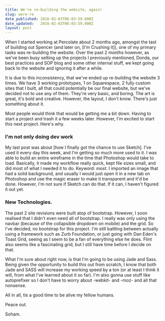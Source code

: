 ```yaml
---
title: We're re-building the website, again!
slug: were-re
date_published: 2016-02-03T06:03:59.000Z
date_updated:   2016-02-03T06:03:59.000Z
layout: post
---
```


When I started working at Percolate about 2 months ago, amongst the tast of building out Spencer (and later on, [I'm Crushing it]), one of my primary tasks was re-building the website. Over the past 2 months however, as we've been busy setting up the projects I previously mentioned, Donda, our best practices and SOP blog and some other internal stuff, we kept going back to the website and ignoring it after a while. 

It is due to this inconsistency, that we've ended up re-building the website 3 times. We have 3 working prototypes, 1 on Squarespace, 2 fully custom sites that I built, all that could potentially be our final website, but we've decided not to use any of them. They're very basic, and boring. The art is great, it's bold and creative. However, the layout, I don't know. There's just something about it. 

Most people would think that would be getting me a bit down. Having to start a project and trash it a few weeks later. However, I'm excited to start this next project. Here's why. 

### I'm not only doing dev work
My last post was about [how I finally got the chance to use Sketch]. I've used it every day this week, and I'm getting so much more used to it. I was able to build an entire wireframe in the time that Photoshop would take to load. Basically, it made my workflow really quick, kept file sizes small, and did most of what I needed it to do. Keyword: _most_. I imported an image that had a solid background, and usually I would just open it in a new tab on Photoshop and use the magic eraser to make it transparent and it'd be done. However, I'm not sure if Sketch can do that. If it can, I haven't figured it out yet.

### New Technologies.

The past 2 site revisions were built atop of bootstrap. However, I soon realised that I didn't even need all of bootstrap. I really was only using the navbar (because of the collapsible dropdown on mobile) and the grid. So I've decided, no bootstrap for this project. I'm still battling between actually using a framework such as Zurb Foundation, or just going with Dan Eden's Toast Grid, seeing as I seem to be a fan of everything else he does. Flint also seems like a fascinating grid, but I still have time before I decide on that. 

What I'm sure about right now, is that I'm going to be using Jade and Sass. Being given the opportunity to build this out from scratch, I know that both Jade and SASS will increase my working speed by a ton (or at least I think it will, from what I've learned about it so far). I'm also gonna use stuff like autoprefixer so I don't have to worry about -webkit- and -moz- and all that nonsense. 

All in all, tis a good time to be alive my fellow humans. 

Peace out. 

Soham.
